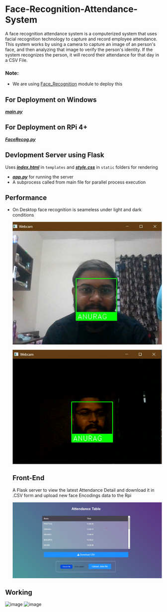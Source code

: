 # Face-Recognition-Attendance-System
A face recognition attendance system is a computerized system that uses facial recognition technology to capture and record employee attendance. This system works by using a camera to capture an image of an person's face, and then analyzing that image to verify the person's identity. If the system recognizes the person, it will record their attendance for that day in a CSV File.
### Note:
- We are using [Face_Recognition](https://github.com/ageitgey/face_recognition) module to deploy this
## For Deployment on Windows
[***main.py***](main.py)

## For Deployment on RPi 4+
[***FaceRecog.py***](FaceRecog.py)

## Devlopment Server using Flask

Uses [***index.html***](/templates/index.html) in `templates` and [***style.css***](/static/style.css) in `static` folders for rendering
- [***app.py***](app.py) for running the server
- A subprocess called from main file for parallel process execution

## Performance
- On Desktop face recognition is seameless under light and dark conditions
  
  ![Light Conditions](/images/Performance_1.jpg)
  
  ![Dark Conditions](/images/Performance_2.png)
  
  ## Front-End 
    A Flask server to view the latest Attendance Detail and download it in .CSV form and upload new face Encodings data to the Rpi
    
    ![Webpage](/images/Flask_Server.jpg)

## Working
![image](https://github.com/Ayush-hm/Face-Recognition-Attendance-System/assets/71936861/b8549239-92c2-4c77-b52e-80748a595629)
![image](https://github.com/Ayush-hm/Face-Recognition-Attendance-System/assets/71936861/8cd3dfb3-2579-4d8b-bdc5-8ccf50919941)

